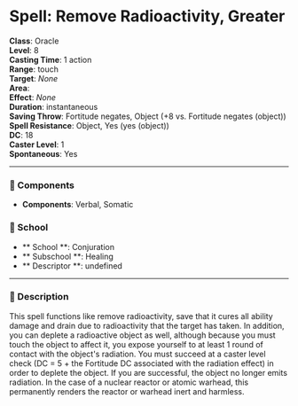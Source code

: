
# Spell: Remove Radioactivity, Greater
**Class**: Oracle  
**Level**: 8  
**Casting Time**: 1 action  
**Range**: touch  
**Target**: _None_  
**Area**:   
**Effect**: _None_  
**Duration**: instantaneous  
**Saving Throw**: Fortitude negates, Object (+8 vs. Fortitude negates (object))  
**Spell Resistance**: Object, Yes (yes (object))  
**DC**: 18  
**Caster Level**: 1  
**Spontaneous**: Yes

---

### 🔮 Components
- **Components**: Verbal, Somatic

### 🏫 School
- ** School **: Conjuration
- ** Subschool **: Healing
- ** Descriptor **: undefined
---

### 📜 Description
This spell functions like remove radioactivity, save that it cures all ability damage and drain due to radioactivity that the target has taken. In addition, you can deplete a radioactive object as well, although because you must touch the object to affect it, you expose yourself to at least 1 round of contact with the object's radiation. You must succeed at a caster level check (DC = 5 + the Fortitude DC associated with the radiation effect) in order to deplete the object. If you are successful, the object no longer emits radiation. In the case of a nuclear reactor or atomic warhead, this permanently renders the reactor or warhead inert and harmless.
